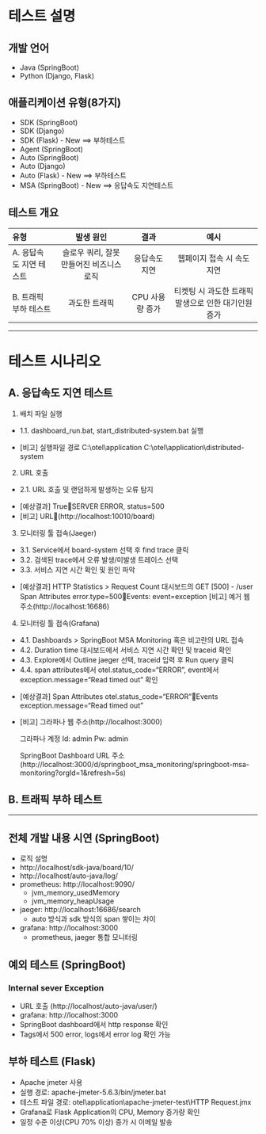 # 테스트 설명

## 개발 언어
- Java (SpringBoot)
- Python (Django, Flask)

## 애플리케이션 유형(8가지)
- SDK (SpringBoot)
- SDK (Django)
- SDK (Flask) - New ==> 부하테스트
- Agent (SpringBoot)
- Auto (SpringBoot)
- Auto (Django)
- Auto (Flask) - New ==> 부하테스트
- MSA (SpringBoot) - New ==> 응답속도 지연테스트

## 테스트 개요
| 유형 | 발생 원인 | 결과 | 예시 |
| :--- | :---: | :---: | :---: |
| A. 응답속도 지연 테스트 | 슬로우 쿼리, 잘못 만들어진 비즈니스 로직 | 응답속도 지연 | 웹페이지 접속 시 속도 지연 |
| B. 트래픽 부하 테스트 | 과도한 트래픽 | CPU 사용량 증가 | 티켓팅 시 과도한 트래픽 발생으로 인한 대기인원 증가 |

---

# 테스트 시나리오
## A. 응답속도 지연 테스트
1. 배치 파일 실행
 * 1.1. dashboard_run.bat, start_distributed-system.bat 실행
  - [비고] 실행파일 경로
	C:\otel\application
	C:\otel\application\distributed-system
2. URL 호출
 * 2.1. URL 호출 및 랜덤하게 발생하는 오류 탐지
  - [예상결과] TrueSERVER ERROR, status=500
  - [비고] URL(http://localhost:10010/board)
3. 모니터링 툴 접속(Jaeger)
 * 3.1. Service에서 board-system 선택 후 find trace 클릭
 * 3.2. 검색된 trace에서 오류 발생/미발생 트레이스 선택
 * 3.3. 서비스 지연 시간 확인 및 원인 파악
  - [예상결과]
	HTTP Statistics > Request Count 대시보드의 GET [500] - /user
	Span Attributes error.type=500Events: event=exception
	[비고]
	예거 웹 주소(http://localhost:16686)
4. 모니터링 툴 접속(Grafana)
 * 4.1. Dashboards > SpringBoot MSA Monitoring 혹은 비고란의 URL 접속
 * 4.2. Duration time 대시보드에서 서비스 지연 시간 확인 및 traceid 확인
 * 4.3. Explore에서 Outline jaeger 선택, traceid 입력 후 Run query 클릭
 * 4.4. span attributes에서 otel.status_code=“ERROR”, event에서 exception.message=“Read timed out” 확인
  - [예상결과]
	 Span Attributes otel.status_code=“ERROR”Events
	 exception.message=“Read timed out”

  - [비고]
	 그라파나 웹 주소(http://localhost:3000)
        
 	 그라파나 계정
	 Id: admin
	 Pw: admin
        
	 SpringBoot Dashboard URL 주소(http://localhost:3000/d/springboot_msa_monitoring/springboot-msa-monitoring?orgId=1&refresh=5s)







## B. 트래픽 부하 테스트


---
## 전체 개발 내용 시연 (SpringBoot)
- 로직 설명
- http://localhost/sdk-java/board/10/
- http://localhost/auto-java/log/
- prometheus: http://localhost:9090/
    - jvm_memory_usedMemory
    - jvm_memory_heapUsage
- jaeger: http://localhost:16686/search
    - auto 방식과 sdk 방식의 span 쌓이는 차이
- grafana: http://localhost:3000
    - prometheus, jaeger 통합 모니터링

## 예외 테스트 (SpringBoot)
### Internal sever Exception
- URL 호출 (http://localhost/auto-java/user/)
- grafana: http://localhost:3000
- SpringBoot dashboard에서 http response 확인
- Tags에서 500 error, logs에서 error log 확인 가능

## 부하 테스트 (Flask)
- Apache jmeter 사용
- 실행 경로: apache-jmeter-5.6.3/bin/jmeter.bat
- 테스트 파일 경로: otel\application\apache-jmeter-test\HTTP Request.jmx
- Grafana로 Flask Application의 CPU, Memory 증가량 확인
- 일정 수준 이상(CPU 70% 이상) 증가 시 이메일 발송

